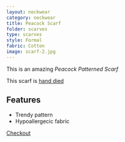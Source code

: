 ```yaml
---
layout: neckwear
category: neckwear
title: Peacock Scarf 
folder: scarves
type: scarves
style: Formal
fabric: Cotton
image: scarf-2.jpg
---
```


This is an amazing *Peacock Patterned Scarf* 

This scarf is [hand died](http://en.wikipedia.org/wiki/Custom_fabric_dyeing)

## Features

- Trendy pattern
- Hypoallergecic fabric

<a class="btn btn-alt milli" href="{{site.baseurl}}/cart/">Checkout</a>




